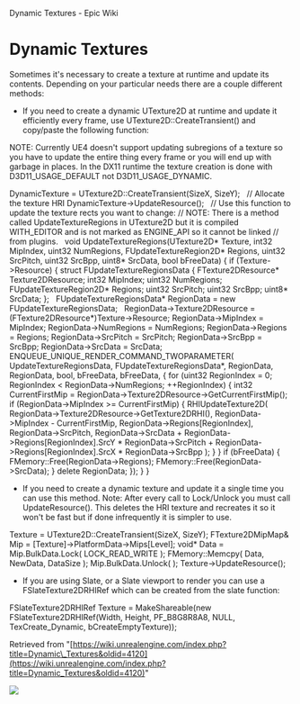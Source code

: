 Dynamic Textures - Epic Wiki                    

Dynamic Textures
================

Sometimes it's necessary to create a texture at runtime and update its contents. Depending on your particular needs there are a couple different methods:

*   If you need to create a dynamic UTexture2D at runtime and update it efficiently every frame, use UTexture2D::CreateTransient() and copy/paste the following function:

NOTE: Currently UE4 doesn't support updating subregions of a texture so you have to update the entire thing every frame or you will end up with garbage in places. In the DX11 runtime the texture creation is done with D3D11\_USAGE\_DEFAULT not D3D11\_USAGE\_DYNAMIC.

DynamicTexture \= UTexture2D::CreateTransient(SizeX, SizeY);
 
// Allocate the texture HRI
DynamicTexture\-\>UpdateResource();
 
// Use this function to update the texture rects you want to change:
// NOTE: There is a method called UpdateTextureRegions in UTexture2D but it is compiled WITH\_EDITOR and is not marked as ENGINE\_API so it cannot be linked
// from plugins.
 
void UpdateTextureRegions(UTexture2D\* Texture, int32 MipIndex, uint32 NumRegions, FUpdateTextureRegion2D\* Regions, uint32 SrcPitch, uint32 SrcBpp, uint8\* SrcData, bool bFreeData)
{
	if (Texture\-\>Resource)
	{
		struct FUpdateTextureRegionsData
		{
			FTexture2DResource\* Texture2DResource;
			int32 MipIndex;
			uint32 NumRegions;
			FUpdateTextureRegion2D\* Regions;
			uint32 SrcPitch;
			uint32 SrcBpp;
			uint8\* SrcData;
		};
 
		FUpdateTextureRegionsData\* RegionData \= new FUpdateTextureRegionsData;
 
		RegionData\-\>Texture2DResource \= (FTexture2DResource\*)Texture\-\>Resource;
		RegionData\-\>MipIndex \= MipIndex;
		RegionData\-\>NumRegions \= NumRegions;
		RegionData\-\>Regions \= Regions;
		RegionData\-\>SrcPitch \= SrcPitch;
		RegionData\-\>SrcBpp \= SrcBpp;
		RegionData\-\>SrcData \= SrcData;
 
		ENQUEUE\_UNIQUE\_RENDER\_COMMAND\_TWOPARAMETER(
			UpdateTextureRegionsData,
			FUpdateTextureRegionsData\*, RegionData, RegionData,
			bool, bFreeData, bFreeData,
			{
			for (uint32 RegionIndex \= 0; RegionIndex < RegionData\-\>NumRegions; ++RegionIndex)
			{
				int32 CurrentFirstMip \= RegionData\-\>Texture2DResource\-\>GetCurrentFirstMip();
				if (RegionData\-\>MipIndex \>= CurrentFirstMip)
				{
					RHIUpdateTexture2D(
						RegionData\-\>Texture2DResource\-\>GetTexture2DRHI(),
						RegionData\-\>MipIndex \- CurrentFirstMip,
						RegionData\-\>Regions\[RegionIndex\],
						RegionData\-\>SrcPitch,
						RegionData\-\>SrcData
						+ RegionData\-\>Regions\[RegionIndex\].SrcY \* RegionData\-\>SrcPitch
						+ RegionData\-\>Regions\[RegionIndex\].SrcX \* RegionData\-\>SrcBpp
						);
				}
			}
			if (bFreeData)
			{
				FMemory::Free(RegionData\-\>Regions);
				FMemory::Free(RegionData\-\>SrcData);
			}
			delete RegionData;
		});
	}
}

*   If you need to create a dynamic texture and update it a single time you can use this method. Note: After every call to Lock/Unlock you must call UpdateResource(). This deletes the HRI texture and recreates it so it won't be fast but if done infrequently it is simpler to use.

Texture \= UTexture2D::CreateTransient(SizeX, SizeY);
FTexture2DMipMap& Mip \= \[Texture\]\-\>PlatformData\-\>Mips\[Level\];
void\* Data \= Mip.BulkData.Lock( LOCK\_READ\_WRITE );
FMemory::Memcpy( Data, NewData, DataSize );
Mip.BulkData.Unlock( );
Texture\-\>UpdateResource();

*   If you are using Slate, or a Slate viewport to render you can use a FSlateTexture2DRHIRef which can be created from the slate function:

FSlateTexture2DRHIRef Texture \= MakeShareable(new FSlateTexture2DRHIRef(Width, Height, PF\_B8G8R8A8, NULL, TexCreate\_Dynamic, bCreateEmptyTexture));

Retrieved from "[https://wiki.unrealengine.com/index.php?title=Dynamic\_Textures&oldid=4120](https://wiki.unrealengine.com/index.php?title=Dynamic_Textures&oldid=4120)"

  ![](https://tracking.unrealengine.com/track.png)